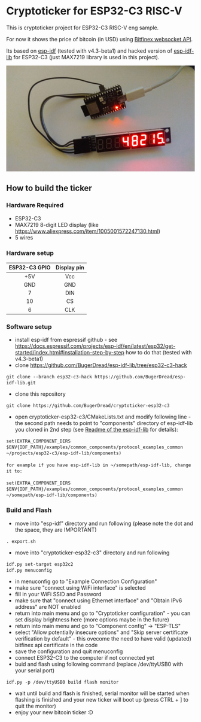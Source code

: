 # Cryptoticker for ESP32-C3 RISC-V

This is cryptoticker project for ESP32-C3 RISC-V eng sample. 

For now it shows the price of bitcoin (in USD) using [Bitfinex websocket API](https://docs.bitfinex.com/docs/ws-public).

Its based on [esp-idf](https://github.com/espressif/esp-idf) (tested with v4.3-beta1) and hacked version of [esp-idf-lib](https://github.com/BugerDread/esp-idf-lib/tree/esp32-c3-hack) for ESP32-C3 (just MAX7219 library is used in this project).

![foto](./foto-small.jpg)

## How to build the ticker

### Hardware Required

- ESP32-C3
- MAX7219 8-digit LED display (like https://www.aliexpress.com/item/1005001572247130.html)
- 5 wires

### Hardware setup

| ESP32-C3 GPIO | Display pin |
|:-------------:|:-----------:|
|      +5V      |     Vcc     |
|      GND      |     GND     |
|       7       |     DIN     |
|      10       |     CS      |
|       6       |     CLK     |

### Software setup

- install esp-idf from espressif github - see https://docs.espressif.com/projects/esp-idf/en/latest/esp32/get-started/index.html#installation-step-by-step how to do that (tested with v4.3-beta1) 
- clone https://github.com/BugerDread/esp-idf-lib/tree/esp32-c3-hack
```
git clone --branch esp32-c3-hack https://github.com/BugerDread/esp-idf-lib.git
```
- clone this repository
```
git clone https://github.com/BugerDread/cryptoticker-esp32-c3
```
- open cryptoticker-esp32-c3/CMakeLists.txt and modify following line - the second path needs to point to "components" directory of esp-idf-lib you cloned in 2nd step (see [Readme of the esp-idf-lib](https://github.com/espressif/esp-idf/blob/master/README.md) for details):
```
set(EXTRA_COMPONENT_DIRS $ENV{IDF_PATH}/examples/common_components/protocol_examples_common ~/projects/esp32-c3/esp-idf-lib/components)

for example if you have esp-idf-lib in ~/somepath/esp-idf-lib, change it to:

set(EXTRA_COMPONENT_DIRS $ENV{IDF_PATH}/examples/common_components/protocol_examples_common ~/somepath/esp-idf-lib/components)
```

### Build and Flash

- move into "esp-idf" directory and run following (please note the dot and the space, they are IMPORTANT)
```
. export.sh
```
- move into "cryptoticker-esp32-c3" directory and run following
```
idf.py set-target esp32c2
idf.py menuconfig
```
- in menuconfig go to "Example Connection Configuration"
- make sure "connect using WiFi interface" is selected
- fill in your WiFi SSID and Password
- make sure that "connect using Ethernet interface" and "Obtain IPv6 address" are NOT enabled
- return into main menu and go to "Cryptoticker configuration" - you can set display brightness here (more options maybe in the future)
- return into main menu and go to "Component config" -> "ESP-TLS"
- select "Allow potentially insecure options" and "Skip server certificate verification by default" - this ovecome the need to have valid (updated) bitfinex api certificate in the code
- save the configuration and quit menuconfig
- connect ESP32-C3 to the computer if not connected yet
- buid and flash using following command (replace /dev/ttyUSB0 with your serial port)
```
idf.py -p /dev/ttyUSB0 build flash monitor
```
- wait until build and flash is finished, serial monitor will be started when flashing is finished and your new ticker will boot up (press CTRL + ] to quit the monitor)
- enjoy your new bitcoin ticker :D

